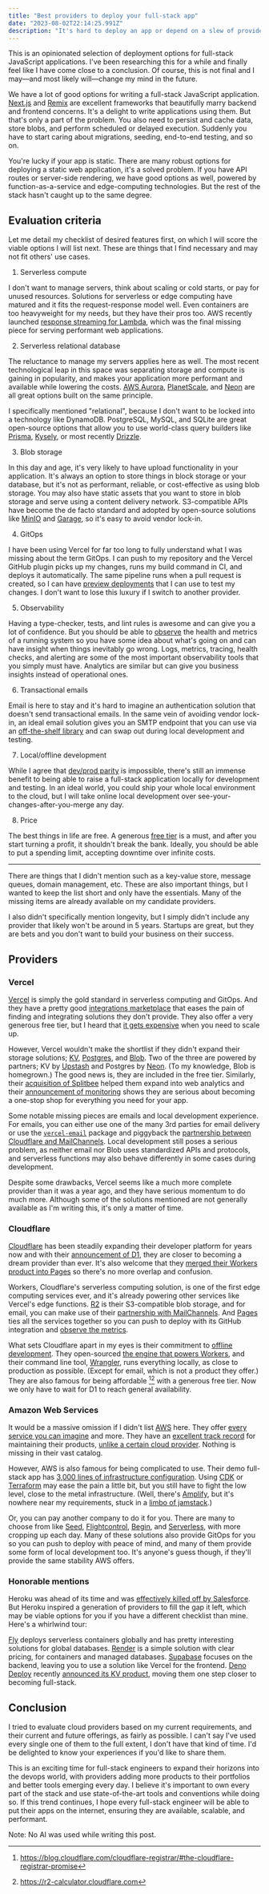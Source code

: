 ```yaml
---
title: "Best providers to deploy your full-stack app"
date: "2023-08-02T22:14:25.991Z"
description: "It's hard to deploy an app or depend on a slew of providers that may not be around in a year. Let me list a few reliable options that solve my problems."
---
```


This is an opinionated selection of deployment options for full-stack JavaScript applications. I've been researching this for a while and finally feel like I have come close to a conclusion. Of course, this is not final and I may—and most likely will—change my mind in the future.

We have a lot of good options for writing a full-stack JavaScript application. [Next.js](https://nextjs.org) and [Remix](https://remix.run) are excellent frameworks that beautifully marry backend and frontend concerns. It's a delight to write applications using them. But that's only a part of the problem. You also need to persist and cache data, store blobs, and perform scheduled or delayed execution. Suddenly you have to start caring about migrations, seeding, end-to-end testing, and so on.

You're lucky if your app is static. There are many robust options for deploying a static web application, it's a solved problem. If you have API routes or server-side rendering, we have good options as well, powered by function-as-a-service and edge-computing technologies. But the rest of the stack hasn't caught up to the same degree.

## Evaluation criteria

Let me detail my checklist of desired features first, on which I will score the viable options I will list next. These are things that I find necessary and may not fit others' use cases.

1. Serverless compute

I don't want to manage servers, think about scaling or cold starts, or pay for unused resources. Solutions for serverless or edge computing have matured and it fits the request-response model well. Even containers are too heavyweight for my needs, but they have their pros too. AWS recently launched [response streaming for Lambda](https://aws.amazon.com/blogs/compute/introducing-aws-lambda-response-streaming/), which was the final missing piece for serving performant web applications.

2. Serverless relational database

The reluctance to manage my servers applies here as well. The most recent technological leap in this space was separating storage and compute is gaining in popularity, and makes your application more performant and available while lowering the costs. [AWS Aurora](https://aws.amazon.com/rds/aurora/), [PlanetScale](https://planetscale.com), and [Neon](https://neon.tech) are all great options built on the same principle.

I specifically mentioned "relational", because I don't want to be locked into a technology like DynamoDB. PostgreSQL, MySQL, and SQLite are great open-source options that allow you to use world-class query builders like [Prisma](https://www.prisma.io), [Kysely](https://kysely.dev), or most recently [Drizzle](https://orm.drizzle.team).

3. Blob storage

In this day and age, it's very likely to have upload functionality in your application. It's always an option to store things in block storage or your database, but it's not as performant, reliable, or cost-effective as using blob storage. You may also have static assets that you want to store in blob storage and serve using a content delivery network. S3-compatible APIs have become the de facto standard and adopted by open-source solutions like [MinIO](https://min.io) and [Garage](https://garagehq.deuxfleurs.fr), so it's easy to avoid vendor lock-in.

4. GitOps

I have been using Vercel for far too long to fully understand what I was missing about the term GitOps. I can push to my repository and the Vercel GitHub plugin picks up my changes, runs my build command in CI, and deploys it automatically. The same pipeline runs when a pull request is created, so I can have [preview deployments](https://vercel.com/docs/concepts/deployments/preview-deployments) that I can use to test my changes. I don't want to lose this luxury if I switch to another provider.

5. Observability

Having a type-checker, tests, and lint rules is awesome and can give you a lot of confidence. But you should be able to [observe](<https://en.wikipedia.org/wiki/Observability_(software)>) the health and metrics of a running system so you have some idea about what's going on and can have insight when things inevitably go wrong. Logs, metrics, tracing, health checks, and alerting are some of the most important observability tools that you simply must have. Analytics are similar but can give you business insights instead of operational ones.

6. Transactional emails

Email is here to stay and it's hard to imagine an authentication solution that doesn't send transactional emails. In the same vein of avoiding vendor lock-in, an ideal email solution gives you an SMTP endpoint that you can use via an [off-the-shelf library](https://nodemailer.com/about/) and can swap out during local development and testing.

7. Local/offline development

While I agree that [dev/prod parity](https://12factor.net/dev-prod-parity) is impossible, there's still an immense benefit to being able to raise a full-stack application locally for development and testing. In an ideal world, you could ship your whole local environment to the cloud, but I will take online local development over see-your-changes-after-you-merge any day.

8. Price

The best things in life are free. A generous [free tier](https://www.techtarget.com/searchcloudcomputing/tip/Try-before-you-buy-with-free-tiers-in-cloud) is a must, and after you start turning a profit, it shouldn't break the bank. Ideally, you should be able to put a spending limit, accepting downtime over infinite costs.

---

There are things that I didn't mention such as a key-value store, message queues, domain management, etc. These are also important things, but I wanted to keep the list short and only have the essentials. Many of the missing items are already available on my candidate providers.

I also didn't specifically mention longevity, but I simply didn't include any provider that likely won't be around in 5 years. Startups are great, but they are bets and you don't want to build your business on their success.

## Providers

### Vercel

[Vercel](https://vercel.com) is simply the gold standard in serverless computing and GitOps. And they have a pretty good [integrations marketplace](https://vercel.com/integrations) that eases the pain of finding and integrating solutions they don't provide. They also offer a very generous free tier, but I heard that [it gets expensive](https://medium.com/@sushrit.pk21/how-when-and-why-you-should-switch-from-vercel-to-a-different-hosting-provider-especially-for-8ba25e439788) when you need to scale up.

However, Vercel wouldn't make the shortlist if they didn't expand their storage solutions; [KV](https://vercel.com/storage/kv), [Postgres](https://vercel.com/storage/postgres), and [Blob](https://vercel.com/storage/blob). Two of the three are powered by partners; KV by [Upstash](https://upstash.com) and Postgres by [Neon](https://neon.tech). (To my knowledge, Blob is homegrown.) The good news is, they are included in the free tier. Similarly, their [acquisition of Splitbee](https://vercel.com/blog/vercel-acquires-splitbee) helped them expand into web analytics and their [announcement of monitoring](https://vercel.com/blog/introducing-monitoring) shows they are serious about becoming a one-stop shop for everything you need for your app.

Some notable missing pieces are emails and local development experience. For emails, you can either use one of the many 3rd parties for email delivery or use the [`vercel-email`](https://github.com/Sh4yy/vercel-email) package and piggyback the [partnership between Cloudflare and MailChannels](https://blog.cloudflare.com/sending-email-from-workers-with-mailchannels/). Local development still poses a serious problem, as neither email nor Blob uses standardized APIs and protocols, and serverless functions may also behave differently in some cases during development.

Despite some drawbacks, Vercel seems like a much more complete provider than it was a year ago, and they have serious momentum to do much more. Although some of the solutions mentioned are not generally available as I'm writing this, it's only a matter of time.

### Cloudflare

[Cloudflare](https://www.cloudflare.com) has been steadily expanding their developer platform for years now and with their [announcement of D1](https://blog.cloudflare.com/introducing-d1/), they are closer to becoming a dream provider than ever. It's also welcome that they [merged their Workers product into Pages](https://blog.cloudflare.com/pages-and-workers-are-converging-into-one-experience/) so there's no more overlap and confusion.

Workers, Cloudflare's serverless computing solution, is one of the first edge computing services ever, and it's already powering other services like Vercel's edge functions. [R2](https://www.cloudflare.com/developer-platform/r2/) is their S3-compatible blob storage, and for email, you can make use of their [partnership with MailChannels](https://blog.cloudflare.com/sending-email-from-workers-with-mailchannels/). And [Pages](https://pages.cloudflare.com) ties all the services together so you can push to deploy with its GitHub integration and [observe the metrics](https://developers.cloudflare.com/workers/observability/).

What sets Cloudflare apart in my eyes is their commitment to [offline development](https://developers.cloudflare.com/pages/platform/functions/local-development/). They open-sourced [the engine that powers Workers](https://github.com/cloudflare/workerd), and their command line tool, [Wrangler](https://developers.cloudflare.com/workers/wrangler/), runs everything locally, as close to production as possible. (Except for email, which is not a product they offer.) They are also famous for being affordable [^1][^2] with a generous free tier. Now we only have to wait for D1 to reach general availability.

### Amazon Web Services

It would be a massive omission if I didn't list [AWS](https://aws.amazon.com) here. They offer [every service you can imagine](https://aws.amazon.com/products/) and more. They have an [excellent track record](https://twitter.com/rakyll/status/1671354533375795200) for maintaining their products, [unlike a certain cloud provider](https://blog.pragmaticengineer.com/google-domains-to-shut-down/). Nothing is missing in their vast catalog.

However, AWS is also famous for being complicated to use. Their demo full-stack app has [3,000 lines of infrastructure configuration](https://github.com/aws-samples/aws-bookstore-demo-app/blob/41838c0/template/master-fullstack.yaml). Using [CDK](https://aws.amazon.com/cdk/) or [Terraform](https://www.terraform.io) may ease the pain a little bit, but you still have to fight the low level, close to the metal infrastructure. (Well, there's [Amplify](https://aws.amazon.com/amplify/), but it's nowhere near my requirements, stuck in a [limbo of jamstack](https://remotesynthesis.com/blog/goodbye-jamstack/).)

Or, you can pay another company to do it for you. There are many to choose from like [Seed](https://seed.run), [Flightcontrol](https://www.flightcontrol.dev), [Begin](https://begin.com), and [Serverless](https://www.serverless.com), with more cropping up each day. Many of these solutions also provide GitOps for you so you can push to deploy with peace of mind, and many of them provide some form of local development too. It's anyone's guess though, if they'll provide the same stability AWS offers.

### Honorable mentions

Heroku was ahead of its time and was [effectively killed off by Salesforce](https://techcrunch.com/2022/08/25/heroku-announces-plans-to-eliminate-free-plans-blaming-fraud-and-abuse/). But Heroku inspired a generation of providers to fill the gap it left, which may be viable options for you if you have a different checklist than mine. Here's a whirlwind tour:

[Fly](https://fly.io) deploys serverless containers globally and has pretty interesting solutions for global databases. [Render](https://render.com) is a simple solution with clear pricing, for containers and managed databases. [Supabase](https://supabase.com) focuses on the backend, leaving you to use a solution like Vercel for the frontend. [Deno Deploy](https://deno.com/deploy) recently [announced its KV product](https://deno.com/kv), moving them one step closer to becoming full-stack.

## Conclusion

I tried to evaluate cloud providers based on my current requirements, and their current and future offerings, as fairly as possible. I can't say I've used every single one of them to the full extent, I don't have that kind of time. I'd be delighted to know your experiences if you'd like to share them.

This is an exciting time for full-stack engineers to expand their horizons into the devops world, with providers adding more products to their portfolios and better tools emerging every day. I believe it's important to own every part of the stack and use state-of-the-art tools and conventions while doing so. If this trend continues, I hope every full-stack engineer will be able to put their apps on the internet, ensuring they are available, scalable, and performant.

Note: No AI was used while writing this post.

[^1]: https://blog.cloudflare.com/cloudflare-registrar/#the-cloudflare-registrar-promise
[^2]: https://r2-calculator.cloudflare.com
